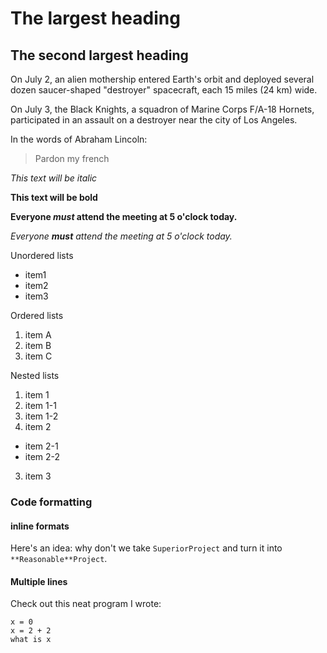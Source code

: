 # The largest heading
## The second largest heading

On July 2, an alien mothership entered Earth's orbit and deployed several dozen saucer-shaped "destroyer" spacecraft, each 15 miles (24 km) wide.

On July 3, the Black Knights, a squadron of Marine Corps F/A-18 Hornets, participated in an assault on a destroyer near the city of Los Angeles.

In the words of Abraham Lincoln:

> Pardon my french

_This text will be italic_

**This text will be bold**

**Everyone _must_ attend the meeting at 5 o'clock today.**

_Everyone **must** attend the meeting at 5 o'clock today._

Unordered lists

- item1
- item2
- item3

Ordered lists

1. item A
2. item B
3. item C

Nested lists

1. item 1
  1. item 1-1
  2. item 1-2
2. item 2
  * item 2-1
  * item 2-2
3. item 3

### Code formatting

#### inline formats

Here's an idea: why don't we take `SuperiorProject` and turn it into `**Reasonable**Project`.

#### Multiple lines

Check out this neat program I wrote:

```
x = 0
x = 2 + 2
what is x
```
